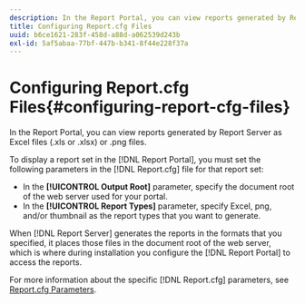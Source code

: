 ```yaml
---
description: In the Report Portal, you can view reports generated by Report Server as Excel files (.xls or .xlsx) or .png files.
title: Configuring Report.cfg Files
uuid: b6ce1621-283f-458d-a88d-a062539d243b
exl-id: 5af5abaa-77bf-447b-b341-8f44e228f37a
---
```

# Configuring Report.cfg Files{#configuring-report-cfg-files}

In the Report Portal, you can view reports generated by Report Server as Excel files (.xls or .xlsx) or .png files.

 To display a report set in the [!DNL Report Portal], you must set the following parameters in the [!DNL Report.cfg] file for that report set:

* In the **[!UICONTROL Output Root]** parameter, specify the document root of the web server used for your portal. 
* In the **[!UICONTROL Report Types]** parameter, specify Excel, png, and/or thumbnail as the report types that you want to generate.

When [!DNL Report Server] generates the reports in the formats that you specified, it places those files in the document root of the web server, which is where during installation you configure the [!DNL Report Portal] to access the reports.

For more information about the specific [!DNL Report.cfg] parameters, see [Report.cfg Parameters](../../../home/c-rpt-oview/c-rpt-param-ref/c-rpt-param.md#concept-838e59d72d3f4cb29ee15f5c7eb0ceff).
